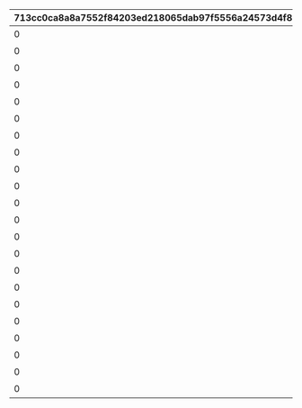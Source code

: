 |713cc0ca8a8a7552f84203ed218065dab97f5556a24573d4f8b15e75d907ff9b|a05bc5af9bcefd27b48c671ce68a79357dc2762223a92812c0d761578790a242|8178602ef0f47de00fc22de289aa408e833b29f610aacc9bd3832acbb31c9c5a|fbb740da1041e562d316fbc03a551ecf55acdd663344df2f8420e830a9a102fe|eee72046e3e6d9d0d2413471c967d72585e1532420f7a2e36c8421fe66a565ae|bf64bd2cd210ebdf191afe6b083453ecc60a305b524318893face4bb16432d21|83870c0ab558804289da87b12f5f9fc7400f8b1ab0fd2eef2683bf492b594bd2|375938abd10206c1aaeba464d1040fa5294709e8cc8c7091bbc3210834d50b7a|532c92d93d125f34e3b2f6707055448ea7a82d6c94682b66ddb899ec323175dd|be83ae5f3014fb21663d815b09ebbe345646db22e080b24100f54eca84a14ddc|5edf90c00f484e4d359347f3bd1406aacf886532f8ece32c19d3e80c913923a6|895cd74c37c6a0e76e54fd08c0a29d731183e471747ab426d2bcbf4a07f8878c|5b71f81e8ce0e2b29531f57f4c324f2077ffbc8ff17775b541beebc0df070b66|cff6fd3773f64ef86bac31551bab8dec15e90ed9ac59f28b5ff9014a91c6fa31|d6a36390cc8f1eb5416de02d35322102d9a9a864fb6117d530740bd7fece56ef|e560e57f5ee36da66250911e088705a6e81060447fa0006f436082950dbbae11|2005e0a6fc98eb76b323bc3cedf7c34ad8bbad716f477583eafe794276b137f8|768f3fdd982072d403489c04916e1de91c7206bce281515cdfa78132e6b6ec41|
| --- | --- | --- | --- | --- | --- | --- | --- | --- | --- | --- | --- | --- | --- | --- | --- | --- | --- |
|0|500000000001|1001001|1|1|4004101|0|bgm_M220|1|1000000000000|1001|100584|480|王都滅亡までのカウントダウン　～04/01 23：59|ロボリマ来襲！|2019/04/01|2019/04/01 7:59:59|bgm_M220|
|0|300000000001|1001002|2|1|4004102|0|bgm_M220|2|500000000000|1001|100584|300|王都滅亡までのカウントダウン　～04/01 23：59|ロボリマ来襲！|2019/04/01 8:00:00|2019/04/01 12:59:59|bgm_M220|
|0|100000000001|1001003|3|1|4004103|0|bgm_M220|3|300000000000|1001|100584|300|王都滅亡までのカウントダウン　～04/01 23：59|ロボリマ来襲！|2019/04/01 13:00:00|2019/04/01 17:59:59|bgm_M220|
|0|50000000001|1001001|4|1|4004104|0|bgm_M220|1|100000000000|1001|100584|120|王都滅亡までのカウントダウン　～04/01 23：59|ロボリマ来襲！|2019/04/01 18:00:00|2019/04/01 19:59:59|bgm_M220|
|0|0|1001002|5|1|0|0|bgm_M220|2|50000000000|1001|100584|240|王都滅亡までのカウントダウン　～04/01 23：59|ロボリマ来襲！|2019/04/01 20:00:00|2019/04/01 23:59:59|bgm_M220|
|0|0|1001004|8|1|4004109|0|bgm_M220|1|0|1001|100584|480|王都滅亡までのカウントダウン　～04/01 23：59|ロボリマ来襲！|2019/04/01|2019/04/01 7:59:59|bgm_M220|
|0|0|1001005|9|1|0|0|bgm_M220|2|0|1001|100584|300|王都滅亡までのカウントダウン　～04/01 23：59|ロボリマ来襲！|2019/04/01 8:00:00|2019/04/01 12:59:59|bgm_M220|
|0|0|1001006|10|1|0|0|bgm_M220|3|0|1001|100584|300|王都滅亡までのカウントダウン　～04/01 23：59|ロボリマ来襲！|2019/04/01 13:00:00|2019/04/01 17:59:59|bgm_M220|
|0|0|1001004|11|1|0|0|bgm_M220|1|0|1001|100584|180|王都滅亡までのカウントダウン　～04/01 23：59|ロボリマ来襲！|2019/04/01 18:00:00|2019/04/01 20:59:59|bgm_M220|
|0|0|1001005|12|1|0|0|bgm_M220|2|0|1001|100584|180|王都滅亡までのカウントダウン　～04/01 23：59|ロボリマ来襲！|2019/04/01 21:00:00|2019/04/01 23:59:59|bgm_M220|
|0|1250000000001|1002001|15|1|4004101|0|bgm_M220|1|2500000000000|1002|100584|480|バトル オブ ランドソル 巨影復活　～04/01 23：59|巨影復活|2020/04/01|2020/04/01 7:59:59|bgm_M220|
|0|750000000001|1002002|16|1|4004102|0|bgm_M220|2|1250000000000|1002|100584|300|バトル オブ ランドソル 巨影復活　～04/01 23：59|巨影復活|2020/04/01 8:00:00|2020/04/01 12:59:59|bgm_M220|
|0|250000000001|1002003|17|1|4004103|0|bgm_M220|3|750000000000|1002|100584|300|バトル オブ ランドソル 巨影復活　～04/01 23：59|巨影復活|2020/04/01 13:00:00|2020/04/01 17:59:59|bgm_M220|
|0|125000000001|1002001|18|1|4004104|0|bgm_M220|1|250000000000|1002|100584|120|バトル オブ ランドソル 巨影復活　～04/01 23：59|巨影復活|2020/04/01 18:00:00|2020/04/01 19:59:59|bgm_M220|
|0|0|1002002|19|1|0|0|bgm_M220|2|125000000000|1002|100584|240|バトル オブ ランドソル 巨影復活　～04/01 23：59|巨影復活|2020/04/01 20:00:00|2020/04/01 23:59:59|bgm_M220|
|0|0|1002004|22|1|4004109|0|bgm_M220|1|0|1002|100584|480|バトル オブ ランドソル 巨影復活　～04/01 23：59|巨影復活|2020/04/01|2020/04/01 7:59:59|bgm_M220|
|0|0|1002005|23|1|0|0|bgm_M220|2|0|1002|100584|300|バトル オブ ランドソル 巨影復活　～04/01 23：59|巨影復活|2020/04/01 8:00:00|2020/04/01 12:59:59|bgm_M220|
|0|0|1002006|24|1|0|0|bgm_M220|3|0|1002|100584|300|バトル オブ ランドソル 巨影復活　～04/01 23：59|巨影復活|2020/04/01 13:00:00|2020/04/01 17:59:59|bgm_M220|
|0|0|1002004|25|1|0|0|bgm_M220|1|0|1002|100584|180|バトル オブ ランドソル 巨影復活　～04/01 23：59|巨影復活|2020/04/01 18:00:00|2020/04/01 20:59:59|bgm_M220|
|0|0|1002005|26|1|0|0|bgm_M220|2|0|1002|100584|60|バトル オブ ランドソル 巨影復活　～04/01 23：59|巨影復活|2020/04/01 21:00:00|2020/04/01 21:59:59|bgm_M220|
|0|0|1002006|27|1|0|0|bgm_M220|3|0|1002|100584|60|バトル オブ ランドソル 巨影復活　～04/01 23：59|巨影復活|2020/04/01 22:00:00|2020/04/01 22:59:59|bgm_M220|
|0|0|1002004|28|1|0|0|bgm_M220|1|0|1002|100584|60|バトル オブ ランドソル 巨影復活　～04/01 23：59|巨影復活|2020/04/01 23:00:00|2020/04/01 23:59:59|bgm_M220|